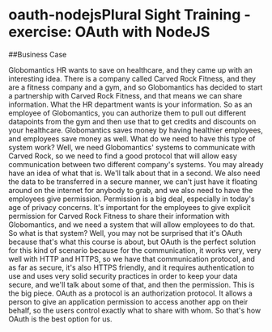 # oauth-nodejsPlural Sight Training - exercise: OAuth with NodeJS

##Business Case

Globomantics HR wants to save on healthcare, and they came up with an interesting idea. 
There is a company called Carved Rock Fitness, and they are a fitness company and a gym, and so Globomantics has decided to 
start a partnership with Carved Rock Fitness, and that means we can share information. What the HR department wants is
your information. So as an employee of Globomantics, you can authorize them to pull out different datapoints from the gym and 
then use that to get credits and discounts on your healthcare. Globomantics saves money by having healthier employees, and
employees save money as well. What do we need to have this type of system work? Well, we need Globomantics' systems to
communicate with Carved Rock, so we need to find a good protocol that will allow easy communication between two different
company's systems. You may already have an idea of what that is. We'll talk about that in a second. We also need the data to 
be transferred in a secure manner, we can't just have it floating around on the internet for anybody to grab, and we also
need to have the employees give permission. Permission is a big deal, especially in today's age of privacy concerns. 
It's important for the employees to give explicit permission for Carved Rock Fitness to share their information with
Globomantics, and we need a system that will allow employees to do that. So what is that system? Well, you may not be 
surprised that it's OAuth because that's what this course is about, but OAuth is the perfect solution for this kind of 
scenario because for the communication, it works very, very well with HTTP and HTTPS, so we have that communication protocol, 
and as far as secure, it's also HTTPS friendly, and it requires authentication to use and uses very solid security practices
in order to keep your data secure, and we'll talk about some of that, and then the permission. This is the big piece. 
OAuth as a protocol is an authorization protocol. It allows a person to give an application permission to access another app
on their behalf, so the users control exactly what to share with whom. So that's how OAuth is the best option for us.

